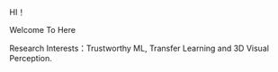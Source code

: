 

HI！   
 
Welcome To Here
 
Research Interests：Trustworthy ML, Transfer Learning and 3D Visual Perception.


